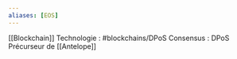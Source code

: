 ```yaml
---
aliases: [EOS]
---
```

[[Blockchain]]
Technologie : #blockchains/DPoS 
Consensus : DPoS 
Précurseur de [[Antelope]]
